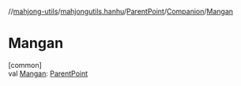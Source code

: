 //[mahjong-utils](../../../../index.md)/[mahjongutils.hanhu](../../index.md)/[ParentPoint](../index.md)/[Companion](index.md)/[Mangan](-mangan.md)

# Mangan

[common]\
val [Mangan](-mangan.md): [ParentPoint](../index.md)
